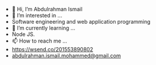 - 👋 Hi, I’m Abdulrahman Ismail 
- 👀 I’m interested in ...
-  Software engineering and web application programming 
- 🌱 I’m currently learning ...
- Node JS.
- 📫 How to reach me ...
- https://wsend.co/201553890802
- abdulrahman.ismail.mohammed@gmail.com

<!---
AbdulrahmanIsmailMohamed/AbdulrahmanIsmailMohamed is a ✨ special ✨ repository because its `README.md` (this file) appears on your GitHub profile.
You can click the Preview link to take a look at your changes.
--->

